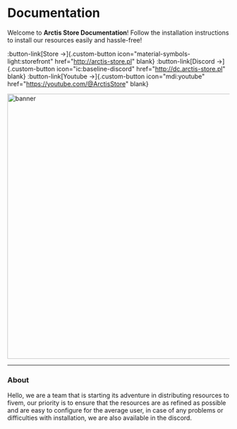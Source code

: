 # Documentation

Welcome to **Arctis Store Documentation**! Follow the installation instructions to install our resources easily and hassle-free!

<style>
  .custom-button {
    margin-top: 5px;
  }
</style>

:button-link[Store →]{.custom-button icon="material-symbols-light:storefront" href="http://arctis-store.pl" blank} :button-link[Discord →]{.custom-button icon="ic:baseline-discord" href="http://dc.arctis-store.pl" blank} :button-link[Youtube →]{.custom-button icon="mdi:youtube" href="https://youtube.com/@ArctisStore" blank}

<p>
  <img src="/banner.png" width="600" title="banner">
</p>

---

### About

Hello, we are a team that is starting its adventure in distributing resources to fivem, our priority is to ensure that the resources are as refined as possible and are easy to configure for the average user, in case of any problems or difficulties with installation, we are also available in the discord.